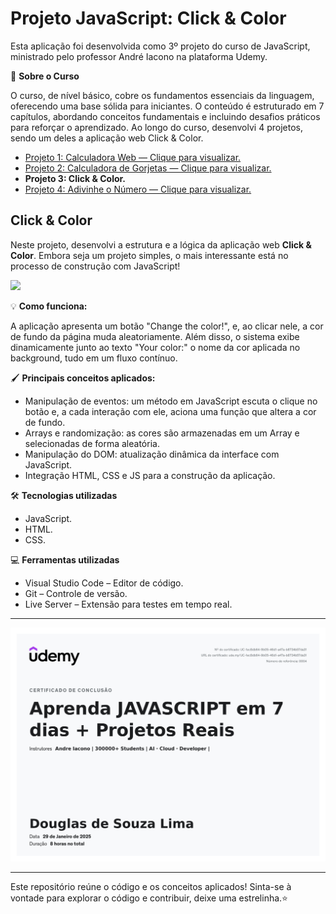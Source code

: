 # Projeto JavaScript: Click & Color

Esta aplicação foi desenvolvida como 3º projeto do curso de JavaScript, ministrado pelo professor André Iacono na plataforma Udemy.

🎯 **Sobre o Curso**

O curso, de nível básico, cobre os fundamentos essenciais da linguagem, oferecendo uma base sólida para iniciantes. O conteúdo é estruturado em 7 capítulos, abordando conceitos fundamentais e incluindo desafios práticos para reforçar o aprendizado. Ao longo do curso, desenvolvi 4 projetos, sendo um deles a aplicação web Click & Color.

- [Projeto 1: Calculadora Web — Clique para visualizar.](https://github.com/dooouglas/projeto-JS-calculadora-web)
- [Projeto 2: Calculadora de Gorjetas — Clique para visualizar.](https://github.com/dooouglas/projeto-JS-calculadora-de-gorjetas)
- **Projeto 3: Click & Color.**
- [Projeto 4: Adivinhe o Número — Clique para visualizar.](https://github.com/dooouglas/projeto-JS-adivinhe-o-numero)

## Click & Color

Neste projeto, desenvolvi a estrutura e a lógica da aplicação web **Click & Color**. Embora seja um projeto simples, o mais interessante está no processo de construção com JavaScript!

<img src="Imagens\AnimaçãoClick&Color.gif">

💡 **Como funciona:**

A aplicação apresenta um botão "Change the color!", e, ao clicar nele, a cor de fundo da página muda aleatoriamente. Além disso, o sistema exibe dinamicamente junto ao texto "Your color:" o nome da cor aplicada no background, tudo em um fluxo contínuo.

🖌️ **Principais conceitos aplicados:**

- Manipulação de eventos: um método em JavaScript escuta o clique no botão e, a cada interação com ele, aciona uma função que altera a cor de fundo.
- Arrays e randomização: as cores são armazenadas em um Array e selecionadas de forma aleatória.
- Manipulação do DOM: atualização dinâmica da interface com JavaScript.
- Integração HTML, CSS e JS para a construção da aplicação.

🛠️ **Tecnologias utilizadas**

- JavaScript.
- HTML.
- CSS.

💻 **Ferramentas utilizadas**

- Visual Studio Code – Editor de código.
- Git – Controle de versão.
- Live Server – Extensão para testes em tempo real.

-----

<img src="Imagens\certificadojavascript.jpg">

-----

Este repositório reúne o código e os conceitos aplicados! Sinta-se à vontade para explorar o código e contribuir, deixe uma estrelinha.⭐